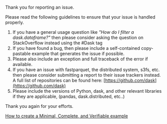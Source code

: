 Thank you for reporting an issue.

Please read the following guidelines to ensure that your issue is handled
properly.

1.  If you have a general usage question like
    *"How do I filter a dask.dataframe?"* then please consider asking the
    question on StackOverflow instead using the #Dask tag
2.  If you have found a bug, then please include a self-contained copy-pastable
    example that generates the issue if possible.
3.  Please also include an exception and full traceback of the error if
    available.
4.  If you have an issue with fastparquet, the distributed system, s3fs, etc.
    then please consider submitting a report to their issue trackers instead.
    A full list of repositories can be found here:
    [https://github.com/dask](https://github.com/dask)
5.  Please include the versions of Python, dask, and other relevant libraries
    if they are applicable, (pandas, dask.distributed, etc..)

Thank you again for your efforts.

[How to create a Minimal, Complete, and Verifiable example](http://stackoverflow.com/help/mcve)
